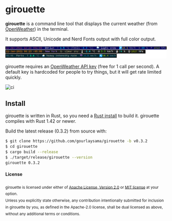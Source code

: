# girouette

**girouette** is a command line tool that displays the current weather (from [OpenWeather])
in the terminal.

It supports ASCII, Unicode and Nerd Fonts output with full color output.

![examples of girouette output](screenshots/girouette_main.png)

girouette requires an [OpenWeather API key] (free for 1 call per second). A default key is hardcoded for people to try things, but it will get rate limited quickly.

![ci](https://github.com/gourlaysama/girouette/workflows/Continuous%20integration/badge.svg?branch=master)

## Install

girouette is written in Rust, so you need a [Rust install] to build it. girouette compiles with
Rust 1.42 or newer.

Build the latest release (0.3.2) from source with:

```sh
$ git clone https://github.com/gourlaysama/girouette -b v0.3.2
$ cd girouette
$ cargo build --release
$ ./target/release/girouette --version
girouette 0.3.2
```


#### License

<sub>
girouette is licensed under either of <a href="LICENSE-APACHE">Apache License, Version 2.0</a> or <a href="LICENSE-MIT">MIT license</a> at your option.
</sub>

<br>

<sub>
Unless you explicitly state otherwise, any contribution intentionally submitted
for inclusion in girouette by you, as defined in the Apache-2.0 license, shall be
dual licensed as above, without any additional terms or conditions.
</sub>

[OpenWeather]: https://openweathermap.org
[OpenWeather API key]: https://openweathermap.org/appid
[Rust install]: https://www.rust-lang.org/tools/install